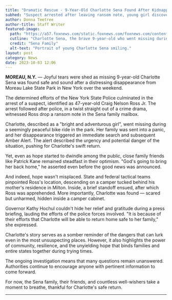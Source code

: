 ```yaml
---
title: "Dramatic Rescue - 9-Year-Old Charlotte Sena Found After Kidnapping"
subhed: "Suspect arrested after leaving ransom note, young girl discovered in camper cabinet"
author: Donna Teetree
author-title: Staff Writer
featured-image: 
  path: "https://a57.foxnews.com/static.foxnews.com/foxnews.com/content/uploads/2023/10/720/405/Charlotte-Sena-Missing_05.jpg?ve=1&tl=1"
  cutline: "Charlotte Sena, the brave 9-year-old who went missing during a family outing."
  credit: "Sena Family"
  alt-text: "Portrait of young Charlotte Sena smiling."
layout: post
category: News
date: 2023-10-03 12:06
---
```


**MOREAU, N.Y.** — Joyful tears were shed as missing 9-year-old Charlotte Sena was found safe and sound after a distressing disappearance from Moreau Lake State Park in New York over the weekend.

The determined efforts of the New York State Police culminated in the arrest of a suspect, identified as 47-year-old Craig Nelson Ross Jr. The arrest followed after police, in a twist straight out of a crime drama, witnessed Ross drop a ransom note in the Sena family mailbox.

Charlotte, described as a "bright and adventurous girl", went missing during a seemingly peaceful bike ride in the park. Her family was sent into a panic, and her disappearance triggered an immediate search and subsequent Amber Alert. The alert described the urgency and potential danger of the situation, pushing for Charlotte's swift return.

Yet, even as hope started to dwindle among the public, close family friends like Patrick Kane remained steadfast in their optimism. "God's going to bring her back home," he asserted even before the good news was announced.

And indeed, hope wasn't misplaced. State and federal tactical teams pinpointed Ross's location, descending on a camper tucked behind his mother's residence in Milton. Inside, a brief standoff ensued, after which Ross was apprehended. More importantly, Charlotte was found — scared but unharmed, hidden inside a camper cabinet.

Governor Kathy Hochul couldn't hide her relief and gratitude during a press briefing, lauding the efforts of the police forces involved. "It is because of their efforts that Charlotte will be able to return home safe to her family," she expressed. 

Charlotte's story serves as a somber reminder of the dangers that can lurk even in the most unsuspecting places. However, it also highlights the power of community, resilience, and the unyielding hope that binds families and entire states together during trying times.

The ongoing investigation means that many questions remain unanswered. Authorities continue to encourage anyone with pertinent information to come forward.

For now, the Sena family, their friends, and countless well-wishers take a moment to breathe, thankful for Charlotte's safe return.

---

